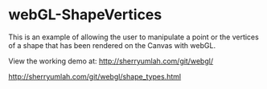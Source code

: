 # webGL-ShapeVertices
This is an example of allowing the user to manipulate a point or the vertices of a shape that has been rendered on the Canvas with webGL.

View the working demo at:
http://sherryumlah.com/git/webgl/

http://sherryumlah.com/git/webgl/shape_types.html
